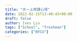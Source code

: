 ```yaml
---
title: "大一上修課心得"
date: 2022-02-15T13:40:43+08:00
draft: false
author: Ives Liu
tags: ["School", "freshman"]
categories: ["NYCU"]
---
```


